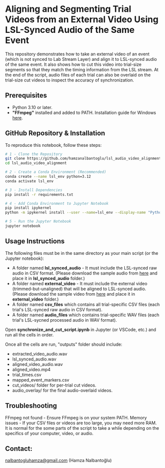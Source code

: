 # Aligning and Segmenting Trial Videos from an External Video Using LSL-Synced Audio of the Same Event

This repository demonstrates how to take an external video of an event (which is not synced to Lab Stream Layer) and align it to LSL-synced audio of the same event. It also shows how to cut this video into trial-size segments so that they match the timing information from the LSL stream. At the end of the script, audio files of each trial can also be overlaid on the trial-size cut videos to inspect the accuracy of synchronization.

## Prerequisites
- Python 3.10 or later.
- **"FFmpeg"** installed and added to PATH. Installation guide for Windows [here](https://www.youtube.com/watch?v=mqY4Dl9SyHM).

## GitHub Repository & Installation
To reproduce this notebook, follow these steps:

```bash
# 1 - Clone the Repository
git clone https://github.com/hamzanalbantoglu/lsl_audio_video_alignment.git
cd lsl_audio_video_alignment

# 2 - Create a Conda Environment (Recommended)
conda create --name lsl_env python=3.12
conda activate lsl_env

# 3 - Install Dependencies
pip install -r requirements.txt

# 4 - Add Conda Environment to Jupyter Notebook
pip install ipykernel
python -m ipykernel install --user --name=lsl_env --display-name "Python (lsl_env)"

# 5 - Run the Jupyter Notebook
jupyter notebook
```

## Usage Instructions

The following files must be in the same directory as your main script (or the Jupyter notebook):
- A folder named **lsl_synced_audio** - It must include the LSL-synced raw audio in CSV format. (Please download the sample audio from [here](https://drive.google.com/file/d/15lRvcV6_iVn_KG4qk_3KA4Pse6im1WMA/view?usp=drive_link) and place it in **lsl_synced_audio** folder.)
- A folder named **external_video** - It must include the external video (trimmed-but-unaligned) that will be aligned to LSL-synced audio. (Please download the sample video from [here](https://drive.google.com/file/d/1-ixWWqnBZPDBtfkYs6oQtREuIyyhHQTC/view?usp=drive_link) and place it in **external_video** folder.)
- A folder named **csv_files** which contains all trial-specific CSV files (each trial's LSL-synced raw audio in CSV format).
- A folder named **audio_files** which contains trial-specific WAV files (each trial's LSL-sycned processed audio in WAV format).

Open **synchronize_and_cut_script.ipynb** in Jupyter (or VSCode, etc.) and run all the cells in order.

Once all the cells are run, "outputs" folder should include:
- extracted_video_audio.wav
- lsl_synced_audio.wav
- aligned_video_audio.wav
- aligned_video.mp4
- trial_times.csv
- mapped_event_markers.csv
- cut_videos/ folder for per-trial cut videos.
- audio_overlay/ for the final audio-overlaid videos.

## Troubleshooting
FFmpeg not found - Ensure FFmpeg is on your system PATH.
Memory issues - If your CSV files or videos are too large, you may need more RAM. It is normal for the some parts of the script to take a while depending on the specifics of your computer, video, or audio.

## Contact:
nalbantogluhamza@gmail.com (Hamza Nalbantoğlu)
